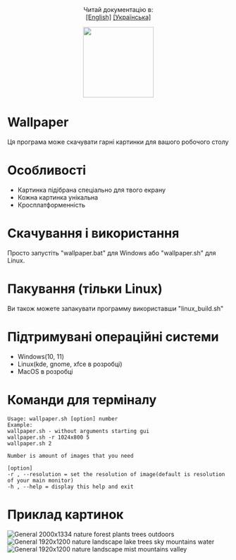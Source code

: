  <div align="center">
    Читай документацію в: 
    <br>
    <a href="https://github.com/Vitalya-code/Wallpaper/blob/main/README.md">[English]</a>
    <a href="https://github.com/Vitalya-code/Wallpaper/blob/main/ua-README.md">[Українська]</a>
 </div> 
 
 <p align="center"> 
     <img src="icons/ico.ico" width=160 height=160 >
     
 </p>
 

 
 # Wallpaper
 
Ця програма може скачувати гарні картинки для вашого робочого столу


# Особливості
- Картинка підібрана спеціально для твого екрану
- Кожна картинка унікальна
- Кросплатформенність

# Скачування і використання
Просто запустіть "wallpaper.bat" для Windows або "wallpaper.sh" для Linux.

# Пакування (тільки Linux)
Ви також можете запакувати программу використавши "linux_build.sh"

# Підтримувані операційні системи
- Windows(10, 11)
- Linux(kde, gnome, xfce в розробці)
- MacOS в розробці


# Команди для терміналу
    Usage: wallpaper.sh [option] number
    Example:
    wallpaper.sh - without arguments starting gui
    wallpaper.sh -r 1024x800 5
    wallpaper.sh 2
    
    Number is amount of images that you need
    
    [option]
    -r , --resolution = set the resolution of image(default is resolution of your main monitor)
    -h , --help = display this help and exit


 


# Приклад картинок
![General 2000x1334 nature forest plants trees outdoors](https://user-images.githubusercontent.com/58048618/187077721-ce60aa71-76da-4712-94af-8d698ba64610.jpg)
![General 1920x1200 nature landscape lake trees sky mountains water](https://user-images.githubusercontent.com/58048618/187518506-76948fcc-f8a1-4ec5-a33c-451c772dd650.jpg)
![General 1920x1200 nature landscape mist mountains valley](https://user-images.githubusercontent.com/58048618/187521219-0bf7480c-b4b8-4e88-859b-5cf0f3f31a5e.jpg)
